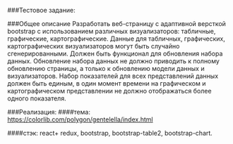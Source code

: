 ###Тестовое задание:

###Общее описание
Разработать веб-страницу с адаптивной версткой bootstrap с использованием различных
визуализаторов: табличные, графические, картографические.
Данные для табличных, графических, картографических визуализаторов могут быть случайно
сгенерированными. Должен быть функционал для обновления набора данных. Обновление
набора данных не должно приводить к полному обновлению страницы, а только к обновлению
модели данных и визуализаторов. Набор показателей для всех представлений данных должен
быть единым, в один момент времени на графическом и картографическом представлении не
должно отображаться более одного показателя.

###Реализация:
  ####тема: https://colorlib.com/polygon/gentelella/index.html
  
  ####стэк: react+ redux, 
        bootstrap, 
        bootstrap-table2,
        bootstrap-chart.
   
  
        
   
